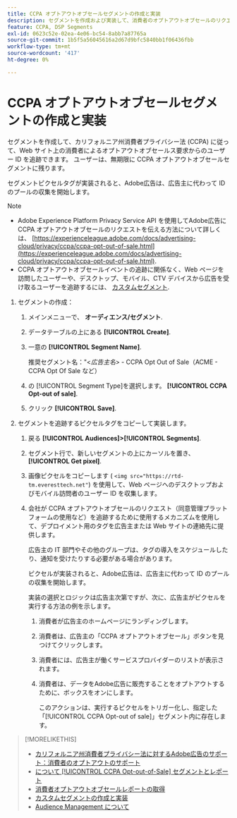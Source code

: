 ```yaml
---
title: CCPA オプトアウトオブセールセグメントの作成と実装
description: セグメントを作成および実装して、消費者のオプトアウトオブセールのリクエストからユーザー ID を追跡する方法について説明します。
feature: CCPA, DSP Segments
exl-id: 0623c52e-02ea-4e06-bc54-8abb7a87765a
source-git-commit: 1b5f5a56045616a2d67d9bfc5840bb1f06436fbb
workflow-type: tm+mt
source-wordcount: '417'
ht-degree: 0%

---
```


# CCPA オプトアウトオブセールセグメントの作成と実装

セグメントを作成して、カリフォルニア州消費者プライバシー法 (CCPA) に従って、Web サイト上の消費者によるオプトアウトオブセールス要求からのユーザー ID を追跡できます。 ユーザーは、無期限に CCPA オプトアウトオブセールセグメントに残ります。

セグメントピクセルタグが実装されると、Adobe広告は、広告主に代わって ID のプールの収集を開始します。

>[!NOTE]
>
>* Adobe Experience Platform Privacy Service API を使用してAdobe広告に CCPA オプトアウトオブセールのリクエストを伝える方法について詳しくは、 [https://experienceleague.adobe.com/docs/advertising-cloud/privacy/ccpa/ccpa-opt-out-of-sale.html](https://experienceleague.adobe.com/docs/advertising-cloud/privacy/ccpa/ccpa-opt-out-of-sale.html).
>* CCPA オプトアウトオブセールイベントの追跡に関係なく、Web ページを訪問したユーザーや、デスクトップ、モバイル、CTV デバイスから広告を受け取るユーザーを追跡するには、 [カスタムセグメント](/help/dsp/audiences/custom-segment-create.md).


1. セグメントの作成：

   1. メインメニューで、 **オーディエンス/セグメント**.

   1. データテーブルの上にある **[!UICONTROL Create]**.

   1. 一意の **[!UICONTROL Segment Name]**.

      推奨セグメント名：&quot;&lt;*広告主名*> - CCPA Opt Out of Sale（ACME - CCPA Opt Of Sale など）

   1. の [!UICONTROL Segment Type]を選択します。 **[!UICONTROL CCPA Opt-out of sale]**.

   1. クリック **[!UICONTROL Save]**.

1. セグメントを追跡するピクセルタグをコピーして実装します。

   1. 戻る **[!UICONTROL Audiences]>[!UICONTROL Segments]**.

   1. セグメント行で、新しいセグメントの上にカーソルを置き、 **[!UICONTROL Get pixel]**.

   1. 画像ピクセルをコピーします ( `<img src="https://rtd-tm.everesttech.net"`) を使用して、Web ページへのデスクトップおよびモバイル訪問者のユーザー ID を収集します。

   1. 会社が CCPA オプトアウトオブセールのリクエスト（同意管理プラットフォームの使用など）を追跡するために使用するメカニズムを使用して、デプロイメント用のタグを広告主または Web サイトの連絡先に提供します。

      広告主の IT 部門やその他のグループは、タグの導入をスケジュールしたり、通知を受けたりする必要がある場合があります。

      ピクセルが実装されると、Adobe広告は、広告主に代わって ID のプールの収集を開始します。

      実装の選択とロジックは広告主次第ですが、次に、広告主がピクセルを実行する方法の例を示します。

      1. 消費者が広告主のホームページにランディングします。
      1. 消費者は、広告主の「CCPA オプトアウトオブセール」ボタンを見つけてクリックします。
      1. 消費者には、広告主が働くサービスプロバイダーのリストが表示されます。
      1. 消費者は、データをAdobe広告に販売することをオプトアウトするために、ボックスをオンにします。

         このアクションは、実行するピクセルをトリガー化し、指定した「[!UICONTROL CCPA Opt-out of sale]」セグメント内に存在します。

>[!MORELIKETHIS]
>
>* [カリフォルニア州消費者プライバシー法に対するAdobe広告のサポート：消費者のオプトアウトのサポート](/help/privacy/ccpa/ccpa-opt-out-of-sale.md)
>* [について [!UICONTROL CCPA Opt-out-of-Sale] セグメントとレポート](ccpa-opt-out-about.md)
>* [消費者オプトアウトオブセールレポートの取得](ccpa-opt-out-segment-report-retrieve.md)
>* [カスタムセグメントの作成と実装](custom-segment-create.md)
>* [Audience Management について](audience-about.md)

